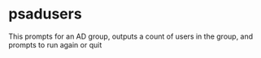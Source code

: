# psadusers
This prompts for an AD group, outputs a count of users in the group, and prompts to run again or quit
